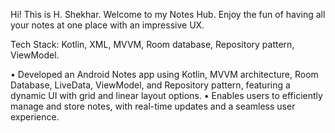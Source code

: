 Hi! This is H. Shekhar.
Welcome to my Notes Hub. Enjoy the fun of having all your notes at one place with an impressive UX.

Tech Stack: Kotlin, XML, MVVM, Room database, Repository pattern, ViewModel.

• Developed an Android Notes app using Kotlin, MVVM architecture, Room Database, LiveData, ViewModel, and
Repository pattern, featuring a dynamic UI with grid and linear layout options.
• Enables users to efficiently manage and store notes, with real-time updates and a seamless user experience. 
